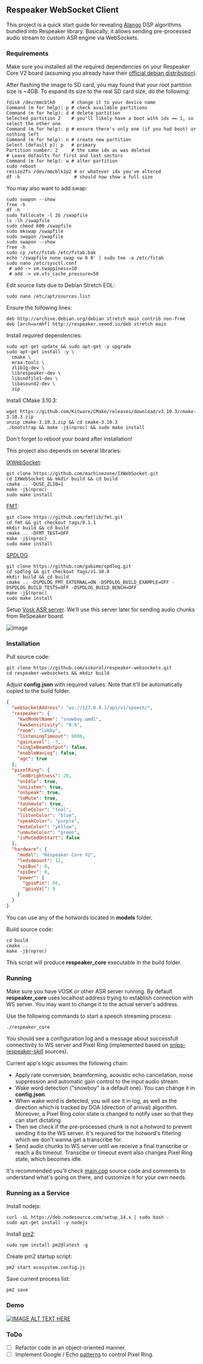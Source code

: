 ## Respeaker WebSocket Client

This project is a quick start guide for revealing [Alango](http://www.alango.com/) DSP algorithms bundled into Respeaker library. Basically, it allows sending pre-processed audio stream to custom ASR engine via WebSockets.

### Requirements

Make sure you installed all the required dependencies on your Respeaker Core V2 board (assuming you already have their [official debian distribution](http://respeaker.seeed.io/images/respeakerv2/debian/20180801/respeaker-debian-9-lxqt-sd-20180801-4gb.img.xz)).

After flashing the image to SD card, you may found that your root partition size is ~4GB. To expand its size to the real SD card size, do the following:
```shell script
fdisk /dev/mmcblk0      # change it to your device name
Command (m for help): p # check available partitions
Command (m for help): d # delete partition
Selected partition 2    # you'll likely have a boot with idx == 1, so select the other one
Command (m for help): p # ensure there's only one (if you had boot) or nothing left
Command (m for help): n # create new partition
Select (default p): p   # primary
Partition number: 2     # the same idx as was deleted
# Leave defaults for first and last sectors
Command (m for help): w # alter partition
sudo reboot
resize2fs /dev/mmcblk1p2 # or whatever idx you've altered
df -h                    # should now show a full size
```

You may also want to add swap:
```shell script
sudo swapon --show
free -h
df -h
sudo fallocate -l 2G /swapfile
ls -lh /swapfile
sudo chmod 600 /swapfile
sudo mkswap /swapfile
sudo swapon /swapfile
sudo swapon --show
free -h
sudo cp /etc/fstab /etc/fstab.bak
echo '/swapfile none swap sw 0 0' | sudo tee -a /etc/fstab
sudo nano /etc/sysctl.conf
 # add -> vm.swappiness=10
 # add -> vm.vfs_cache_pressure=50
```

Edit source lists due to Debian Stretch EOL:
```shell script
sudo nano /etc/apt/sources.list
```

Ensure the following lines:
```shell script
deb http://archive.debian.org/debian stretch main contrib non-free
deb [arch=armhf] http://respeaker.seeed.io/deb stretch main
```

Install required dependencies:
```shell script
sudo apt-get update && sudo apt-get -y upgrade
sudo apt-get install -y \
  cmake \
  mraa-tools \
  zlib1g-dev \
  librespeaker-dev \
  libsndfile1-dev \
  libasound2-dev \
  zip
```

Install CMake 3.10.3:
```shell script
wget https://github.com/Kitware/CMake/releases/download/v3.10.3/cmake-3.10.3.zip
unzip cmake-3.10.3.zip && cd cmake-3.10.3
./bootstrap && make -j$(nproc) && sudo make install
```

Don't forget to reboot your board after installation!

This project also depends on several libraries:

[IXWebSocket](https://machinezone.github.io/IXWebSocket):

```shell script
git clone https://github.com/machinezone/IXWebSocket.git
cd IXWebSocket && mkdir build && cd build
cmake .. -DUSE_ZLIB=1
make -j$(nproc)
sudo make install
```

[FMT](https://github.com/fmtlib/fmt):

```shell script
git clone https://github.com/fmtlib/fmt.git
cd fmt && git checkout tags/8.1.1
mkdir build && cd build
cmake .. -DFMT_TEST=OFF
make -j$(nproc)
sudo make install
```

[SPDLOG](https://github.com/gabime/spdlog):

```shell script
git clone https://github.com/gabime/spdlog.git
cd spdlog && git checkout tags/v1.10.0
mkdir build && cd build
cmake .. -DSPDLOG_FMT_EXTERNAL=ON -DSPDLOG_BUILD_EXAMPLE=OFF -DSPDLOG_BUILD_TESTS=OFF -DSPDLOG_BUILD_BENCH=OFF
make -j$(nproc)
sudo make install
```

Setup [Vosk ASR server](https://github.com/sskorol/asr-server). We'll use this server later for sending audio chunks from ReSpeaker board.

![image](https://user-images.githubusercontent.com/6638780/102908650-6ec77480-4480-11eb-8bfd-b8f3c65efd79.png)

### Installation

Pull source code:

```shell script
git clone https://github.com/sskorol/respeaker-websockets.git
cd respeaker-websockets && mkdir build
```

Adjust **config.json** with required values. Note that it'll be automatically copied to the build folder.
```json
{
  "webSocketAddress": "ws://127.0.0.1/api/v1/speech/",
  "respeaker": {
    "kwsModelName": "snowboy.umdl",
    "kwsSensitivity": "0.6",
    "room": "lobby",
    "listeningTimeout": 8000,
    "gainLevel": -7,
    "singleBeamOutput": false,
    "enableWavLog": false,
    "agc": true
  },
  "pixelRing": {
    "ledBrightness": 20,
    "onIdle": true,
    "onListen": true,
    "onSpeak": true,
    "toMute": true,
    "toUnmute": true,
    "idleColor": "teal",
    "listenColor": "blue",
    "speakColor": "purple",
    "muteColor": "yellow",
    "unmuteColor": "green",
    "isMutedOnStart": false
  },
  "hardware": {
    "model": "Respeaker Core V2",
    "ledsAmount": 12,
    "spiBus": 0,
    "spiDev": 0,
    "power": {
      "gpioPin": 66,
      "gpioVal": 0
    }
  }
}
```

You can use any of the hotwords located in **models** folder.

Build source code:

```shell script
cd build
cmake ..
make -j$(nproc)
```

This script will produce **respeaker_core** executable in the build folder.

### Running

Make sure you have VOSK or other ASR server running. By default **respeaker_core** uses localhost address trying to establish connection with WS server. You may want to change it to the actual server's address.

Use the following commands to start a speech streaming process:
```shell script
./respeaker_core
```

You should see a configuration log and a message about successfull connectivity to WS server and Pixel Ring (implemented based on [snips-respeaker-skill](https://github.com/snipsco/snips-skill-respeaker) sources).

Current app's logic assumes the following chain:

- Apply rate conversion, beamforming, acoustic echo cancellation, noise suppression and automatic gain control to the input audio stream.
- Wake word detection ("snowboy" is a default one). You can change it in **config.json**.
- When wake word is detected, you will see it in log, as well as the direction which is tracked by DOA (direction of arrival) algorithm. Moreover, a Pixel Ring color state is changed to notify user so that they can start dictating.
- Then we check if the pre-processed chunk is not a hotword to prevent sending it to the WS server. It's required for the hotword's filtering which we don't wanna get a transcribe for.
- Send audio chunks to WS server until we receive a final transcribe or reach a 8s timeout. Transcibe or timeout event also changes Pixel Ring state, which becomes idle.

It's recommended you'll check [main.cpp](https://github.com/sskorol/respeaker-websockets/blob/master/src/main.cpp) source code and comments to understand what's going on there, and customize it for your own needs.

### Running as a Service

Install nodejs:
```shell script
curl -sL https://deb.nodesource.com/setup_14.x | sudo bash -
sudo apt-get install -y nodejs
```

Install [pm2](https://pm2.keymetrics.io/docs/usage/quick-start/):
```shell script
sudo npm install pm2@latest -g
```

Create pm2 startup script:
```schell script
pm2 start ecosystem.config.js
```

Save current process list:
```shell script
pm2 save
```

### Demo

[![IMAGE ALT TEXT HERE](https://img.youtube.com/vi/IAASoRu2ANU/0.jpg)](https://www.youtube.com/watch?v=IAASoRu2ANU)

### ToDo

- [ ] Refactor code in an object-oriented manner.
- [ ] Implement Google / Echo [patterns](https://github.com/respeaker/pixel_ring/blob/master/pixel_ring/pattern.py) to control Pixel Ring.
